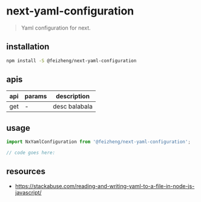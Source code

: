 # next-yaml-configuration
> Yaml configuration for next.

## installation
```bash
npm install -S @feizheng/next-yaml-configuration
```

## apis
| api | params | description   |
|-----|--------|---------------|
| get | -      | desc balabala |

## usage
```js
import NxYamlConfiguration from '@feizheng/next-yaml-configuration';

// code goes here:
```

## resources
- https://stackabuse.com/reading-and-writing-yaml-to-a-file-in-node-js-javascript/
